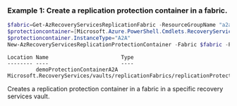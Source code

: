 ### Example 1: Create a replication protection container in a fabric.
```powershell
$fabric=Get-AzRecoveryServicesReplicationFabric -ResourceGroupName "a2arecoveryrg" -ResourceName "a2arecoveryvault" -FabricName "A2Aprimaryfabric"
$protectioncontainer=[Microsoft.Azure.PowerShell.Cmdlets.RecoveryServices.Models.Api20230201.A2AContainerCreationInput]::new()
$protectioncontainer.InstanceType="A2A"
New-AzRecoveryServicesReplicationProtectionContainer -Fabric $fabric -ProtectionContainerName "demoProtectionContainerA2A" -ResourceGroupName "a2arecoveryrg" -ResourceName "a2arecoveryvault" -ProviderSpecificInput $protectioncontainer
```

```output
Location Name                       Type
-------- ----                       ----
         demoProtectionContainerA2A Microsoft.RecoveryServices/vaults/replicationFabrics/replicationProtectionContainers
```

Creates a replication protection container in a fabric in a specific recovery services vault.